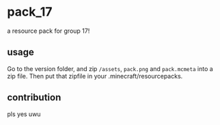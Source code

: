 # pack_17
a resource pack for group 17!

## usage
Go to the version folder, and zip `/assets`, `pack.png` and `pack.mcmeta` into a zip file. Then put that zipfile in your .minecraft/resourcepacks.

## contribution
pls yes uwu
